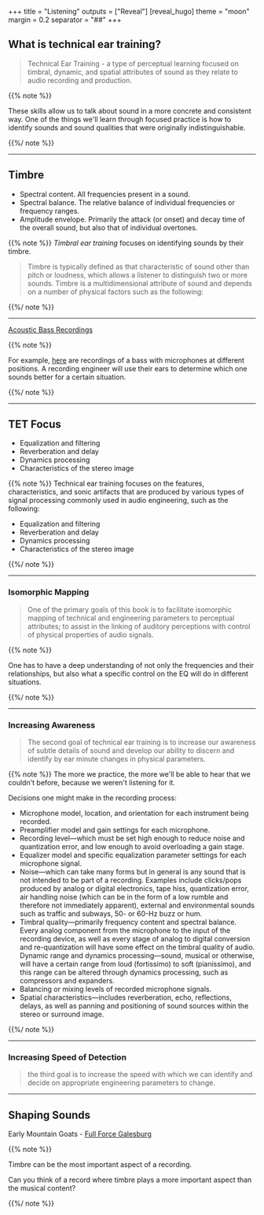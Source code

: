 +++
title = "Listening"
outputs = ["Reveal"]
[reveal_hugo]
theme = "moon"
margin = 0.2
separator = "##"
+++

## What is technical ear training?

> Technical Ear Training - a type of perceptual learning focused on timbral, dynamic, and spatial attributes of sound as they relate to audio recording and production.

{{% note %}}

These skills allow us to talk about sound in a more concrete and consistent way. One of the things we'll learn through focused practice is how to identify sounds and sound qualities that were originally indistinguishable.

{{%/ note %}}

---

## Timbre

- Spectral content. All frequencies present in a sound.
- Spectral balance. The relative balance of individual frequencies or frequency ranges.
- Amplitude envelope. Primarily the attack (or onset) and decay time of the overall sound, but also that of individual overtones.

{{% note %}}
_Timbral ear training_ focuses on identifying sounds by their timbre.

> Timbre is typically defined as that characteristic of sound other than pitch or loudness, which allows a listener to distinguish two or more sounds. Timbre is a multidimensional attribute of sound and depends on a number of physical factors such as the following:

{{%/ note %}}

---

[Acoustic Bass Recordings](https://cambridge-mt.com/rs2/lmp/acoustic-bass-01/)

{{% note %}}

For example, [here](https://cambridge-mt.com/rs2/lmp/acoustic-bass-01/) are recordings of a bass with microphones at different positions. A recording engineer will use their ears to determine which one sounds better for a certain situation.

{{%/ note %}}

---

## TET Focus

- Equalization and filtering
- Reverberation and delay
- Dynamics processing
- Characteristics of the stereo image

{{% note %}}
Technical ear training focuses on the features, characteristics, and sonic artifacts that are produced by various types of signal processing commonly used in audio engineering, such as the following:

- Equalization and filtering
- Reverberation and delay
- Dynamics processing
- Characteristics of the stereo image

{{%/ note %}}

---

### Isomorphic Mapping

> One of the primary goals of this book is to facilitate isomorphic mapping of technical and engineering parameters to perceptual attributes; to assist in the linking of auditory perceptions with control of physical properties of audio signals.

{{% note %}}

One has to have a deep understanding of not only the frequencies and their relationships, but also what a specific control on the EQ will do in different situations.

{{%/ note %}}

---

### Increasing Awareness

> The second goal of technical ear training is to increase our awareness of subtle details of sound and develop our ability to discern and identify by ear minute changes in physical parameters.

{{% note %}}
The more we practice, the more we'll be able to hear that we couldn't before, because we weren't listening for it.

Decisions one might make in the recording process:

- Microphone model, location, and orientation for each instrument being recorded.
- Preamplifier model and gain settings for each microphone.
- Recording level—which must be set high enough to reduce noise and quantization error, and low enough to avoid overloading a gain stage.
- Equalizer model and specific equalization parameter settings for each microphone signal.
- Noise—which can take many forms but in general is any sound that is not intended to be part of a recording. Examples include clicks/pops produced by analog or digital electronics, tape hiss, quantization error, air handling noise (which can be in the form of a low rumble and therefore not immediately apparent), external and environmental sounds such as traffic and subways, 50- or 60-Hz buzz or hum.
- Timbral quality—primarily frequency content and spectral balance. Every analog component from the microphone to the input of the recording device, as well as every stage of analog to digital conversion and re-quantization will have some effect on the timbral quality of audio. Dynamic range and dynamics processing—sound, musical or otherwise, will have a certain range from loud (fortissimo) to soft (pianissimo), and this range can be altered through dynamics processing, such as compressors and expanders.
- Balancing or mixing levels of recorded microphone signals.
- Spatial characteristics—includes reverberation, echo, reflections, delays, as well as panning and positioning of sound sources within the stereo or surround image.

{{%/ note %}}

---

### Increasing Speed of Detection

> the third goal is to increase the speed with which we can identify and decide on appropriate engineering parameters to change.

---

## Shaping Sounds

Early Mountain Goats - [Full Force Galesburg](https://music.apple.com/us/album/twin-human-highway-flares/266720760?i=266721047)

{{% note %}}

Timbre can be the most important aspect of a recording.

Can you think of a record where timbre plays a more important aspect than the musical content?

{{%/ note %}}
